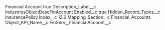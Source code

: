 <?xml version="1.0" encoding="UTF-8"?>
<CustomMetadata xmlns="http://soap.sforce.com/2006/04/metadata" xmlns:xsi="http://www.w3.org/2001/XMLSchema-instance" xmlns:xsd="http://www.w3.org/2001/XMLSchema">
    <label>Financial Account</label>
    <protected>true</protected>
    <values>
        <field>Description_Label__c</field>
        <value xsi:type="xsd:string">IndustriesObjectDescFinAccount</value>
    </values>
    <values>
        <field>Enabled__c</field>
        <value xsi:type="xsd:boolean">true</value>
    </values>
    <values>
        <field>Hidden_Record_Types__c</field>
        <value xsi:type="xsd:string">InsurancePolicy</value>
    </values>
    <values>
        <field>Index__c</field>
        <value xsi:type="xsd:double">12.0</value>
    </values>
    <values>
        <field>Mapping_Section__c</field>
        <value xsi:type="xsd:string">Financial_Accounts</value>
    </values>
    <values>
        <field>Object_API_Name__c</field>
        <value xsi:type="xsd:string">FinServ__FinancialAccount__c</value>
    </values>
</CustomMetadata>
